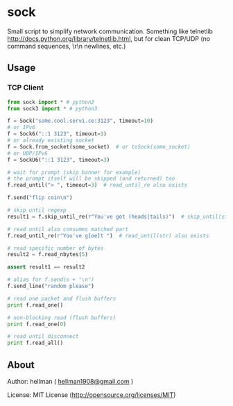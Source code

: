 # sock

Small script to simplify network communication.
Something like telnetlib http://docs.python.org/library/telnetlib.html, but for clean TCP/UDP (no command sequences, \r\n newlines, etc.)


## Usage

### TCP Client

```python
from sock import * # python2
from sock3 import * # python3

f = Sock("some.cool.servi.ce:3123", timeout=10)
# or IPv6
f = Sock6("::1 3123", timeout=3)
# or already existing socket
f = Sock.from_socket(some_socket)  # or toSock(some_socket)
# or UDP/IPv6
f = SockU6("::1 3123", timeout=3)

# wait for prompt (skip banner for example)
# the prompt itself will be skipped (and returned) too
f.read_until("> ", timeout=3)  # read_until_re also exists

f.send("flip coin\n")

# skip until regexp
result1 = f.skip_until_re(r"You've got (heads|tails)")  # skip_until(str) also exists

# read until also consumes matched part
f.read_until_re(r"You've g[oe]t ")  # read_until(str) also exists

# read specific number of bytes
result2 = f.read_nbytes(5)

assert result1 == result2

# alias for f.send(s + "\n")
f.send_line("random please")

# read one packet and flush buffers
print f.read_one()

# non-blocking read (flush buffers)
print f.read_one(0)

# read until disconnect
print f.read_all()
```

About
---------------------

Author: hellman ( hellman1908@gmail.com )

License: MIT License (http://opensource.org/licenses/MIT)
